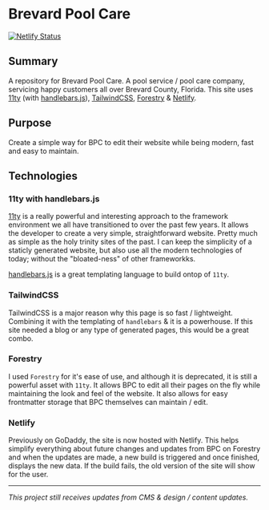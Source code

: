 # Brevard Pool Care
[![Netlify Status](https://api.netlify.com/api/v1/badges/a33b35e7-0b9d-431a-bb71-8ee8504c4960/deploy-status)](https://app.netlify.com/sites/brevard-pool-care/deploys)

## Summary
A repository for Brevard Pool Care. A pool service / pool care company, servicing happy customers all over Brevard County, Florida. This site uses [11ty](https://11ty.dev) (with [handlebars.js](https://handlebarsjs.com/)), [TailwindCSS](https://tailwindcss.com), [Forestry](https://forestry.io) & [Netlify](https://netlify.com).

## Purpose
Create a simple way for BPC to edit their website while being modern, fast and easy to maintain. 

## Technologies

### 11ty with handlebars.js

[11ty](https://11ty.dev) is a really powerful and interesting approach to the framework environment we all have transitioned to over the past few years. It allows the developer to create a very simple, straightforward website. Pretty much as simple as the holy trinity sites of the past. I can keep the simplicity of a staticly generated website, but also use all the modern technologies of today; without the "bloated-ness" of other frameworkks.

[handlebars.js](https://handlebarsjs.com/) is a great templating language to build ontop of `11ty`.

### TailwindCSS

TailwindCSS is a major reason why this page is so fast / lightweight. Combining it with the templating of `handlebars` & it is a powerhouse. If this site needed a blog or any type of generated pages, this would be a great combo.

### Forestry

I used `Forestry` for it's ease of use, and although it is deprecated, it is still a powerful asset with `11ty`. It allows BPC to edit all their pages on the fly while maintaining the look and feel of the website. It also allows for easy frontmatter storage that BPC themselves can maintain / edit. 

### Netlify

Previously on GoDaddy, the site is now hosted with Netlify. This helps simplify everything about future changes and updates from BPC on Forestry and when the updates are made, a new build is triggered and once finished, displays the new data. If the build fails, the old version of the site will show for the user.

----

_This project still receives updates from CMS & design / content updates._
